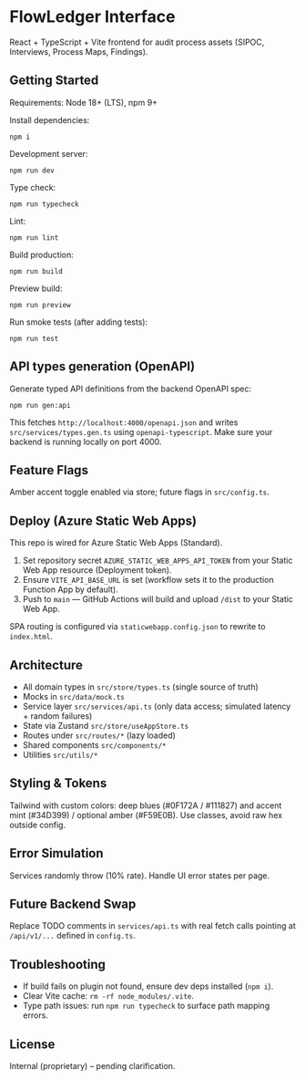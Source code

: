 # FlowLedger Interface

React + TypeScript + Vite frontend for audit process assets (SIPOC, Interviews, Process Maps, Findings).

## Getting Started

Requirements: Node 18+ (LTS), npm 9+

Install dependencies:
```
npm i
```
Development server:
```
npm run dev
```
Type check:
```
npm run typecheck
```
Lint:
```
npm run lint
```
Build production:
```
npm run build
```
Preview build:
```
npm run preview
```
Run smoke tests (after adding tests):
```
npm run test
```

## API types generation (OpenAPI)
Generate typed API definitions from the backend OpenAPI spec:
```
npm run gen:api
```
This fetches `http://localhost:4000/openapi.json` and writes `src/services/types.gen.ts` using `openapi-typescript`.
Make sure your backend is running locally on port 4000.

## Feature Flags
Amber accent toggle enabled via store; future flags in `src/config.ts`.

## Deploy (Azure Static Web Apps)

This repo is wired for Azure Static Web Apps (Standard).

1) Set repository secret `AZURE_STATIC_WEB_APPS_API_TOKEN` from your Static Web App resource (Deployment token).
2) Ensure `VITE_API_BASE_URL` is set (workflow sets it to the production Function App by default).
3) Push to `main` — GitHub Actions will build and upload `/dist` to your Static Web App.

SPA routing is configured via `staticwebapp.config.json` to rewrite to `index.html`.

## Architecture
- All domain types in `src/store/types.ts` (single source of truth)
- Mocks in `src/data/mock.ts`
- Service layer `src/services/api.ts` (only data access; simulated latency + random failures)
- State via Zustand `src/store/useAppStore.ts`
- Routes under `src/routes/*` (lazy loaded)
- Shared components `src/components/*`
- Utilities `src/utils/*`

## Styling & Tokens
Tailwind with custom colors: deep blues (#0F172A / #111827) and accent mint (#34D399) / optional amber (#F59E0B). Use classes, avoid raw hex outside config.

## Error Simulation
Services randomly throw (10% rate). Handle UI error states per page.

## Future Backend Swap
Replace TODO comments in `services/api.ts` with real fetch calls pointing at `/api/v1/...` defined in `config.ts`.

## Troubleshooting
- If build fails on plugin not found, ensure dev deps installed (`npm i`).
- Clear Vite cache: `rm -rf node_modules/.vite`.
- Type path issues: run `npm run typecheck` to surface path mapping errors.

## License
Internal (proprietary) – pending clarification.
